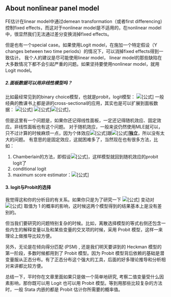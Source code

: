 ## About nonlinear panel model

FE估计在linear model中通过demean transformation（或者first differencing）控制fixed effects，而这对于nonlinear model是不适用的，在nonlinear model中，很显然我们无法通过差分变换消掉fixed effects。

但是也有一个special case。如果使用Logit model，在施加一个特定假设（Y changes between two time periods）的情况下，可以消掉fixed effects得到一致估计。
我个人的建议是尽可能使用linear model， linear model的那些缺陷在大多数情况下都不会引起严重的问题。如果坚持要使用nonlinear model，就用Logit model。

##### 2.面板数据可以用非线性模型吗？

比如最经常见到的binary choice模型，也就是probit，logit模型：
![[公式]](https://www.zhihu.com/equation?tex=d_i%3D1%5C%7Bx_i%27%5Cbeta%2Bu_i%3E0%5C%7D)
一般经典的教课书上都是讲的cross-sectional的应用，其实也是可以扩展到面板数据：
![[公式]](https://www.zhihu.com/equation?tex=d_%7Bit%7D%3D1%5C%7Bx_%7Bit%7D%27%5Cbeta%2B%5Calpha_i%2Bu_%7Bit%7D%3E0%5C%7D)
![[公式]](https://www.zhihu.com/equation?tex=%5Calpha_i)![[公式]](https://www.zhihu.com/equation?tex=x_%7Bit%7D)，

但是这里有一个问题是，如果你还记得线性面板，一定还记得随机效应、固定效应。非线性面板也有这个问题。
对于随机效应，一般来说仍然使用MLE就可以，只不过计算的时候麻烦一点，因为个体效应![[公式]](https://www.zhihu.com/equation?tex=%5Calpha_i)跟![[公式]](https://www.zhihu.com/equation?tex=x_%7Bit%7D)**独立**，所以没有太大的问题。
有意思的是固定效应，这就困难多了，当然现在也有很多方法，比如：

1. Chamberlain的方法，即假设![[公式]](https://www.zhihu.com/equation?tex=%5Calpha_i%3D%5Cbar%7Bx_i%7D%5Cdelta%2Bv_i)，这样模型就回到随机效应的probit logit了
2. conditional logit
3. maximum score estimator：![[公式]](https://www.zhihu.com/equation?tex=%5Cmax_%7B%5Cbeta_1%3D1%7D%5Cfrac%7B1%7D%7BN%7D%5Csum_%7Bi%3D1%7D%5EN%28d_%7Bi2%7D-d_%7Bi1%7D%29K%28x_%7Bi2%7D%27%5Cbeta-x_%7Bi1%7D%27%5Cbeta%29) 

#### 3. logit与Probit的选择

我觉得这和你的分析目的有关系。如果你只是为了研究一下 ![[公式]](https://www.zhihu.com/equation?tex=x) 变动对 ![[公式]](https://www.zhihu.com/equation?tex=y) 取值为 1 的概率的影响，这时候这两个模型得到的结果基本上是没有差别的。

但当我们要研究的问题特别复杂的时候。比如，离散选择模型的等式右侧还包含一些内生的解释变量以及和某些变量的交叉项的时候，采用 Probit 模型，这样一来理论上做推导比较方便。

另外，无论是在倾向得分匹配 (PSM) , 还是我们明天要讲到的 Heckman 模型的第一阶段，多数时候都用到了 Probit 模型。因为 Probit 模型背后依赖的基础是潜变量服从正态分布。有了正态分布这个强大的工具，后面的好多理论推导和分析相对来讲都比较方便。

总结一下，平时你在文章里面如果只是做一个简单地研究, 考察二值变量受什么因素影响，那你既可以用 Logit 也可以用 Probit 模型。等到用那些比较复杂的方法时，一般 Stata 内嵌的都是 Probit 估计你所需要的概率值。

